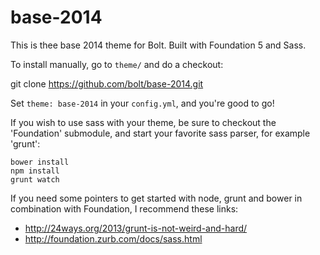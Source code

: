 base-2014
=========

This is thee base 2014 theme for Bolt. Built with Foundation 5 and Sass.

To install manually, go to `theme/` and do a checkout: 

  git clone https://github.com/bolt/base-2014.git

Set `theme: base-2014` in your `config.yml`, and you're good to go! 

If you wish to use sass with your theme, be sure to checkout the 'Foundation'
submodule, and start your favorite sass parser, for example 'grunt':

```
bower install
npm install
grunt watch
```
  
If you need some pointers to get started with node, grunt and bower in
combination with Foundation, I recommend these links:

 - http://24ways.org/2013/grunt-is-not-weird-and-hard/
 - http://foundation.zurb.com/docs/sass.html
